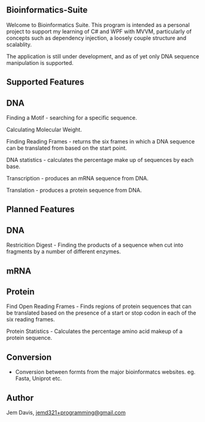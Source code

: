 Bioinformatics-Suite
-----------------------

Welcome to Bioinformatics Suite. This program is intended as a personal project
to support my learning of C# and WPF with MVVM, particularly of concepts such as
dependency injection, a loosely couple structure and scalablity.

The application is still under development, and as of yet only DNA sequence
manipulation is supported.


Supported Features
--------------------

DNA
-----

Finding a Motif - searching for a specific sequence.

Calculating Molecular Weight.

Finding Reading Frames - returns the six frames in which a DNA sequence can
			 be translated from based on the start point.

DNA statistics - calculates the percentage make up of sequences by each base.

Transcription - produces an mRNA sequence from DNA.

Translation - produces a protein sequence from DNA.



Planned Features
-----------------

DNA
----

Restricition Digest - Finding the products of a sequence when cut into fragments
		      by a number of different enzymes.


mRNA
-----



Protein
--------

Find Open Reading Frames - Finds regions of protein sequences that can be translated
			   based on the presence of a start or stop codon in each of
			   the six reading frames.

Protein Statistics - Calculates the percentage amino acid makeup of a protein sequence.


Conversion
-----------

- Conversion between formts from the major bioinformatcs websites.
  eg. Fasta, Uniprot etc.

Author
-------

Jem Davis, jemd321+programming@gmail.com